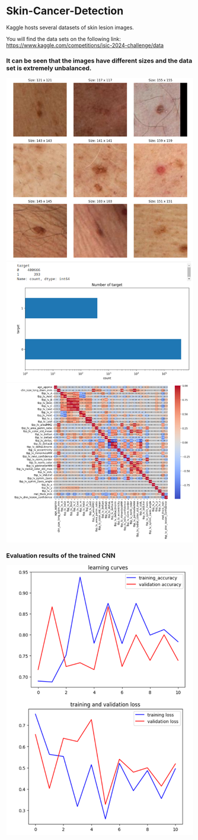 # Skin-Cancer-Detection


Kaggle hosts several datasets of skin lesion images.

You will find the data sets on the following link: https://www.kaggle.com/competitions/isic-2024-challenge/data


### It can be seen that the images have different sizes and the data set is extremely unbalanced. 

<img src="img9.png">


<img src="diagram.png">

<img src="corr_matrix.png">


### Evaluation results of the trained CNN

<img src="evaluation.png">
